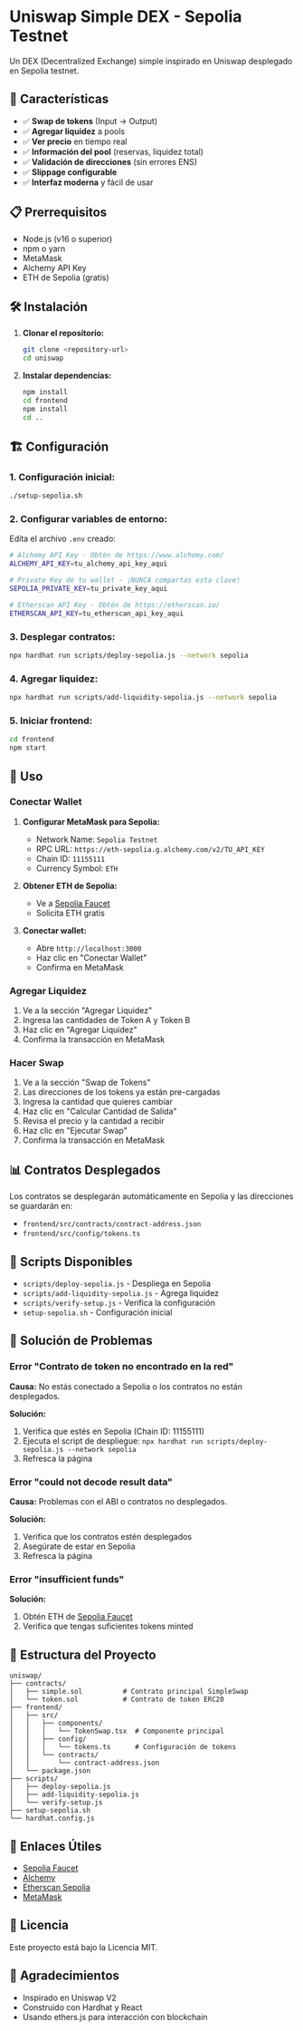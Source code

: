 # Uniswap Simple DEX - Sepolia Testnet

Un DEX (Decentralized Exchange) simple inspirado en Uniswap desplegado en Sepolia testnet.

## 🚀 Características

- ✅ **Swap de tokens** (Input → Output)
- ✅ **Agregar liquidez** a pools
- ✅ **Ver precio** en tiempo real
- ✅ **Información del pool** (reservas, liquidez total)
- ✅ **Validación de direcciones** (sin errores ENS)
- ✅ **Slippage configurable**
- ✅ **Interfaz moderna** y fácil de usar

## 📋 Prerrequisitos

- Node.js (v16 o superior)
- npm o yarn
- MetaMask
- Alchemy API Key
- ETH de Sepolia (gratis)

## 🛠️ Instalación

1. **Clonar el repositorio:**
   ```bash
   git clone <repository-url>
   cd uniswap
   ```

2. **Instalar dependencias:**
   ```bash
   npm install
   cd frontend
   npm install
   cd ..
   ```

## 🏗️ Configuración

### 1. Configuración inicial:

```bash
./setup-sepolia.sh
```

### 2. Configurar variables de entorno:

Edita el archivo `.env` creado:

```bash
# Alchemy API Key - Obtén de https://www.alchemy.com/
ALCHEMY_API_KEY=tu_alchemy_api_key_aqui

# Private Key de tu wallet - ¡NUNCA compartas esta clave!
SEPOLIA_PRIVATE_KEY=tu_private_key_aqui

# Etherscan API Key - Obtén de https://etherscan.io/
ETHERSCAN_API_KEY=tu_etherscan_api_key_aqui
```

### 3. Desplegar contratos:

```bash
npx hardhat run scripts/deploy-sepolia.js --network sepolia
```

### 4. Agregar liquidez:

```bash
npx hardhat run scripts/add-liquidity-sepolia.js --network sepolia
```

### 5. Iniciar frontend:

```bash
cd frontend
npm start
```

## 🎯 Uso

### Conectar Wallet

1. **Configurar MetaMask para Sepolia:**
   - Network Name: `Sepolia Testnet`
   - RPC URL: `https://eth-sepolia.g.alchemy.com/v2/TU_API_KEY`
   - Chain ID: `11155111`
   - Currency Symbol: `ETH`

2. **Obtener ETH de Sepolia:**
   - Ve a [Sepolia Faucet](https://sepoliafaucet.com/)
   - Solicita ETH gratis

3. **Conectar wallet:**
   - Abre `http://localhost:3000`
   - Haz clic en "Conectar Wallet"
   - Confirma en MetaMask

### Agregar Liquidez

1. Ve a la sección "Agregar Liquidez"
2. Ingresa las cantidades de Token A y Token B
3. Haz clic en "Agregar Liquidez"
4. Confirma la transacción en MetaMask

### Hacer Swap

1. Ve a la sección "Swap de Tokens"
2. Las direcciones de los tokens ya están pre-cargadas
3. Ingresa la cantidad que quieres cambiar
4. Haz clic en "Calcular Cantidad de Salida"
5. Revisa el precio y la cantidad a recibir
6. Haz clic en "Ejecutar Swap"
7. Confirma la transacción en MetaMask

## 📊 Contratos Desplegados

Los contratos se desplegarán automáticamente en Sepolia y las direcciones se guardarán en:
- `frontend/src/contracts/contract-address.json`
- `frontend/src/config/tokens.ts`

## 🔧 Scripts Disponibles

- `scripts/deploy-sepolia.js` - Despliega en Sepolia
- `scripts/add-liquidity-sepolia.js` - Agrega liquidez
- `scripts/verify-setup.js` - Verifica la configuración
- `setup-sepolia.sh` - Configuración inicial

## 🐛 Solución de Problemas

### Error "Contrato de token no encontrado en la red"

**Causa:** No estás conectado a Sepolia o los contratos no están desplegados.

**Solución:**
1. Verifica que estés en Sepolia (Chain ID: 11155111)
2. Ejecuta el script de despliegue: `npx hardhat run scripts/deploy-sepolia.js --network sepolia`
3. Refresca la página

### Error "could not decode result data"

**Causa:** Problemas con el ABI o contratos no desplegados.

**Solución:**
1. Verifica que los contratos estén desplegados
2. Asegúrate de estar en Sepolia
3. Refresca la página

### Error "insufficient funds"

**Solución:**
1. Obtén ETH de [Sepolia Faucet](https://sepoliafaucet.com/)
2. Verifica que tengas suficientes tokens minted

## 📁 Estructura del Proyecto

```
uniswap/
├── contracts/
│   ├── simple.sol          # Contrato principal SimpleSwap
│   └── token.sol           # Contrato de token ERC20
├── frontend/
│   ├── src/
│   │   ├── components/
│   │   │   └── TokenSwap.tsx  # Componente principal
│   │   ├── config/
│   │   │   └── tokens.ts      # Configuración de tokens
│   │   └── contracts/
│   │       └── contract-address.json
│   └── package.json
├── scripts/
│   ├── deploy-sepolia.js
│   ├── add-liquidity-sepolia.js
│   └── verify-setup.js
├── setup-sepolia.sh
└── hardhat.config.js
```

## 🔗 Enlaces Útiles

- [Sepolia Faucet](https://sepoliafaucet.com/)
- [Alchemy](https://www.alchemy.com/)
- [Etherscan Sepolia](https://sepolia.etherscan.io/)
- [MetaMask](https://metamask.io/)

## 📄 Licencia

Este proyecto está bajo la Licencia MIT.

## 🙏 Agradecimientos

- Inspirado en Uniswap V2
- Construido con Hardhat y React
- Usando ethers.js para interacción con blockchain

